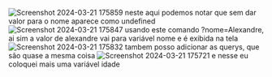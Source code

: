 ![Screenshot 2024-03-21 175859](https://github.com/Alexandre-Konrath/dominando-nodejs1/assets/160286787/e09bcea5-e8ca-4812-a8c1-718e93c02862)
neste aqui podemos notar que sem dar valor para o nome aparece como undefined
![Screenshot 2024-03-21 175847](https://github.com/Alexandre-Konrath/dominando-nodejs1/assets/160286787/fecea8c7-189f-485d-9ffe-1519cbef2804)
usando este comando ?nome=Alexandre, ai sim a valor de alexandre vai para variável nome e é exibida na tela
![Screenshot 2024-03-21 175832](https://github.com/Alexandre-Konrath/dominando-nodejs1/assets/160286787/c06675d6-753d-4cc7-b378-118bbe68fcc7)
tambem posso adicionar as querys, que são quase a mesma coisa
![Screenshot 2024-03-21 175721](https://github.com/Alexandre-Konrath/dominando-nodejs1/assets/160286787/41ae98a3-af94-4603-a79b-d48bade459b5)
e nesse eu coloquei mais uma variável idade
